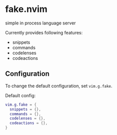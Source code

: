 # fake.nvim
simple in process language server

Currently provides following features:

- snippets
- commands
- codelenses
- codeactions

## Configuration
To change the default configuration, set `vim.g.fake`.

Default config:
```lua
vim.g.fake = {
  snippets = {},
  commands = {},
  codelenses = {},
  codeactions = {},
}
```
